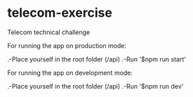 # telecom-exercise

Telecom technical challenge

For running the app on production mode:

.-Place yourself in the root folder (/api)
.-Run '$npm run start'

For running the app on development mode:

.-Place yourself in the root folder (/api)
.-Run '$npm run dev'
